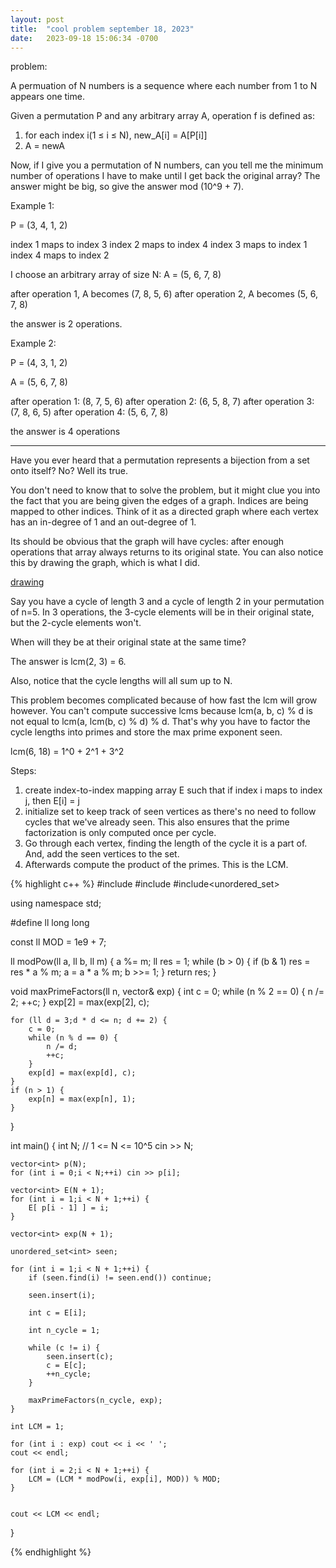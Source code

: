 ```yaml
---
layout: post
title:  "cool problem september 18, 2023"
date:   2023-09-18 15:06:34 -0700
---
```


problem:

A permuation of N numbers is a sequence where each number from 1 to N appears one time.

Given a permutation P and any arbitrary array A, operation f is defined as:
1. for each index i(1 ≤ i ≤ N), new_A[i] = A[P[i]]
2. A = newA

Now, if I give you a permutation of N numbers, can you tell me the minimum number of operations I have to make until I get back the original array? The answer might be big, so give the answer mod (10^9 + 7).

Example 1:

P = (3, 4, 1, 2)

index 1 maps to index 3
index 2 maps to index 4
index 3 maps to index 1
index 4 maps to index 2

I choose an arbitrary array of size N:
A = (5, 6, 7, 8)

after operation 1, A becomes (7, 8, 5, 6)
after operation 2, A becomes (5, 6, 7, 8)

the answer is 2 operations.

Example 2:

P = (4, 3, 1, 2)

A = (5, 6, 7, 8)

after operation 1: (8, 7, 5, 6)
after operation 2: (6, 5, 8, 7)
after operation 3: (7, 8, 6, 5)
after operation 4: (5, 6, 7, 8)

the answer is 4 operations


---

Have you ever heard that a permutation represents a bijection from a set onto itself? No? Well its true.

You don't need to know that to solve the problem, but it might clue you into the fact that you are being given the edges of a graph. Indices are being mapped to other indices. Think of it as a directed graph where each vertex has an in-degree of 1 and an out-degree of 1.

Its should be obvious that the graph will have cycles: after enough operations that array always returns to its original state. You can also notice this by drawing the graph, which is what I did.

[drawing](https://www.dropbox.com/scl/fi/iof0hzajrf7bu1zpvuudp/IMG_3405.jpg?rlkey=y8k3wxmcxxzjngg2umy4bicwx&dl=0)

Say you have a cycle of length 3 and a cycle of length 2 in your permutation of n=5. In 3 operations, the 3-cycle elements will be in their original state, but the 2-cycle elements won't.

When will they be at their original state at the same time?

The answer is lcm(2, 3) = 6.

Also, notice that the cycle lengths will all sum up to N.

This problem becomes complicated because of how fast the lcm will grow however. You can't compute successive lcms because lcm(a, b, c) % d is not equal to lcm(a, lcm(b, c) % d) % d. That's why you have to factor the cycle lengths into primes and store the max prime exponent seen. 

lcm(6, 18) = 1^0 + 2^1 + 3^2


Steps:

1. create index-to-index mapping array E such that if index i maps to index j, then E[i] = j
2. initialize set to keep track of seen vertices as there's no need to follow cycles that we've already seen. This also ensures that the prime factorization is only computed once per cycle.
3. Go through each vertex, finding the length of the cycle it is a part of. And, add the seen vertices to the set.
4. Afterwards compute the product of the primes. This is the LCM.

{% highlight c++ %}
#include<iostream>
#include<algorithm>
#include<unordered_set>


using namespace std;

#define ll long long

const ll MOD = 1e9 + 7;

ll modPow(ll a, ll b, ll m) {
	a %= m;
	ll res = 1;
	while (b > 0) {
		if (b & 1)
			res = res * a % m;
		a = a * a % m;
		b >>= 1;
	}
	return res;
}

void maxPrimeFactors(ll n, vector<int>& exp) {
	int c = 0;
	while (n % 2 == 0) {
		n /= 2;
		++c;
	}
	exp[2] = max(exp[2], c);

	for (ll d = 3;d * d <= n; d += 2) {
		c = 0;
		while (n % d == 0) {
			n /= d;
			++c;
		}
		exp[d] = max(exp[d], c);
	}
	if (n > 1) {
		exp[n] = max(exp[n], 1);
	}
}


int main() {
	int N; // 1 <= N <= 10^5
	cin >> N;

	vector<int> p(N);
	for (int i = 0;i < N;++i) cin >> p[i];

	vector<int> E(N + 1);
	for (int i = 1;i < N + 1;++i) {
		E[ p[i - 1] ] = i;
	}

	vector<int> exp(N + 1);

	unordered_set<int> seen;

	for (int i = 1;i < N + 1;++i) {
		if (seen.find(i) != seen.end()) continue;

		seen.insert(i);

		int c = E[i];

		int n_cycle = 1;

		while (c != i) {
			seen.insert(c);
			c = E[c];
			++n_cycle;
		}

		maxPrimeFactors(n_cycle, exp);
	}

	int LCM = 1;

	for (int i : exp) cout << i << ' ';
	cout << endl;

	for (int i = 2;i < N + 1;++i) {
		LCM = (LCM * modPow(i, exp[i], MOD)) % MOD;
	}


	cout << LCM << endl;
}

{% endhighlight %}
